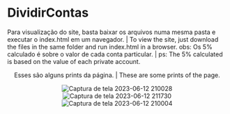 # DividirContas

Para visualização do site, basta baixar os arquivos numa mesma pasta e executar o index.html em um navegador. | To view the site, just download the files in the same folder and run index.html in a browser.
obs: Os 5% calculado é sobre o valor de cada conta particular. | ps: The 5% calculated is based on the value of each private account.
<div align="center">
Esses são alguns prints da página. | These are some prints of the page.

![Captura de tela 2023-06-12 210028](https://github.com/0aquarianjo/DividirContas/assets/130726878/2e3fa66c-73df-428b-8c83-cb777d2dc1a7)
![Captura de tela 2023-06-12 211730](https://github.com/0aquarianjo/DividirContas/assets/130726878/7d3c6def-993e-4fc8-b7c8-1589b26bf290)
![Captura de tela 2023-06-12 210004](https://github.com/0aquarianjo/DividirContas/assets/130726878/cae02bb3-563c-484a-a7d6-d712698d5aa5)
</div>
